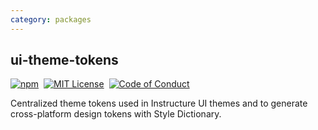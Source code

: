 ```yaml
---
category: packages
---
```


## ui-theme-tokens

[![npm][npm]][npm-url]&nbsp;
[![MIT License][license-badge]][license]&nbsp;
[![Code of Conduct][coc-badge]][coc]

Centralized theme tokens used in Instructure UI themes and to generate cross-platform
design tokens with Style Dictionary.

[npm]: https://img.shields.io/npm/v/@instructure/canvas-theme.svg
[npm-url]: https://npmjs.com/package/@instructure/canvas-theme
[license-badge]: https://img.shields.io/npm/l/instructure-ui.svg?style=flat-square
[license]: https://github.com/instructure/instructure-ui/blob/master/LICENSE
[coc-badge]: https://img.shields.io/badge/code%20of-conduct-ff69b4.svg?style=flat-square
[coc]: https://github.com/instructure/instructure-ui/blob/master/CODE_OF_CONDUCT.md
